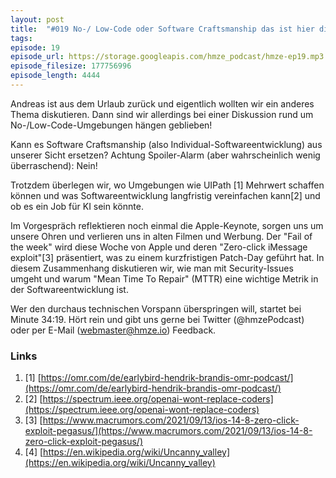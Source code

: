 ```yaml
---
layout: post
title:  "#019 No-/ Low-Code oder Software Craftsmanship das ist hier die Frage!"
tags:
episode: 19
episode_url: https://storage.googleapis.com/hmze_podcast/hmze-ep19.mp3
episode_filesize: 177756996
episode_length: 4444
---
```


Andreas ist aus dem Urlaub zurück und eigentlich wollten wir ein anderes Thema diskutieren. Dann sind wir allerdings bei einer Diskussion rund um No-/Low-Code-Umgebungen hängen geblieben!

Kann es Software Craftsmanship (also Individual-Softwareentwicklung) aus unserer Sicht ersetzen? Achtung Spoiler-Alarm (aber wahrscheinlich wenig überraschend): Nein! 

Trotzdem überlegen wir, wo Umgebungen wie UIPath [1] Mehrwert schaffen können und was Softwareentwicklung langfristig vereinfachen kann[2] und ob es ein Job für KI sein könnte.

Im Vorgespräch reflektieren noch einmal die Apple-Keynote, sorgen uns um unsere Ohren und verlieren uns in alten Filmen und Werbung. Der "Fail of the week" wird diese Woche von Apple und deren "Zero-click iMessage exploit"[3] präsentiert, was zu einem kurzfristigen Patch-Day geführt hat. In diesem Zusammenhang diskutieren wir, wie man mit Security-Issues umgeht und warum "Mean Time To Repair" (MTTR) eine wichtige Metrik in der Softwareentwicklung ist. 

Wer den durchaus technischen Vorspann überspringen will, startet bei Minute 34:19. Hört rein und gibt uns gerne bei Twitter (@hmzePodcast) oder per E-Mail (webmaster@hmze.io) Feedback.

### Links ###
1. [1] [https://omr.com/de/earlybird-hendrik-brandis-omr-podcast/](https://omr.com/de/earlybird-hendrik-brandis-omr-podcast/)
2. [2] [https://spectrum.ieee.org/openai-wont-replace-coders](https://spectrum.ieee.org/openai-wont-replace-coders)
3. [3] [https://www.macrumors.com/2021/09/13/ios-14-8-zero-click-exploit-pegasus/](https://www.macrumors.com/2021/09/13/ios-14-8-zero-click-exploit-pegasus/)
4. [4] [https://en.wikipedia.org/wiki/Uncanny_valley](https://en.wikipedia.org/wiki/Uncanny_valley)